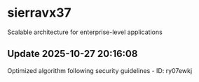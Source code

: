 # sierravx37
Scalable architecture for enterprise-level applications

## Update 2025-10-27 20:16:08
Optimized algorithm following security guidelines - ID: ry07ewkj

